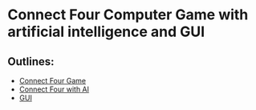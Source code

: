 # Connect Four Computer Game with artificial intelligence and GUI

## Outlines:
* [Connect Four Game](#Game-Play-Logic)
* [Connect Four with AI](#Connect-Four-with-AI)
* [GUI](#GUI)
